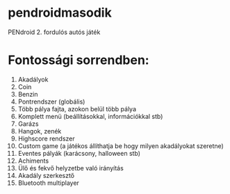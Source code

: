 ﻿# pendroidmasodik
PENdroid 2. fordulós autós játék
# Fontossági sorrendben:
1. Akadályok
2. Coin
3. Benzin
4. Pontrendszer (globális)
5. Több pálya fajta, azokon belül több pálya
6. Komplett menü (beállításokkal, információkkal stb)
7. Garázs
8. Hangok, zenék
9. Highscore rendszer
10. Custom game (a játékos állíthatja be hogy milyen akadályokat szeretne)
11. Eventes pályák (karácsony, halloween stb)
12. Achiments
13. Ülő és fekvő helyzetbe való irányítás
14. Akadály szerkesztő
15. Bluetooth multiplayer
